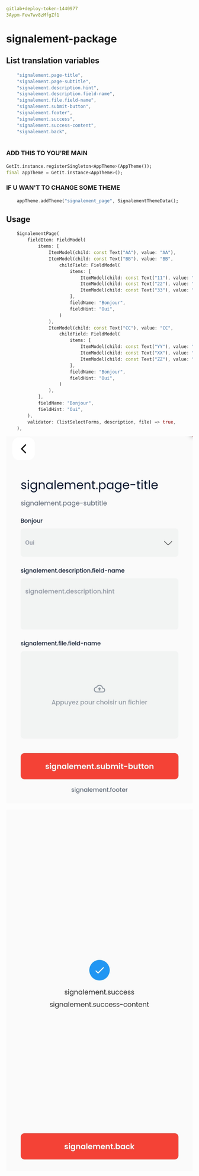 ```YAML
gitlab+deploy-token-1440977
3Aypm-Few7wv8zMfgZf1
```

# signalement-package

## List translation variables

```dart
    "signalement.page-title",
    "signalement.page-subtitle",
    "signalement.description.hint",
    "signalement.description.field-name",
    "signalement.file.field-name",
    "signalement.submit-button",
    "signalement.footer",
    "signalement.success",
    "signalement.success-content",
    "signalement.back",
    
```

### ADD THIS TO YOU'RE MAIN

```dart
GetIt.instance.registerSingleton<AppTheme>(AppTheme());
final appTheme = GetIt.instance<AppTheme>();
```

### IF U WAN'T TO CHANGE SOME THEME

```dart
    appTheme.addTheme("signalement_page", SignalementThemeData();
```

## Usage

```dart
    SignalementPage(
        fieldItem: FieldModel(
            items: [
                ItemModel(child: const Text("AA"), value: "AA"),
                ItemModel(child: const Text("BB"), value: "BB",
                    childField: FieldModel(
                        items: [
                            ItemModel(child: const Text("11"), value: "11"),
                            ItemModel(child: const Text("22"), value: "22"),
                            ItemModel(child: const Text("33"), value: "33")
                        ],
                        fieldName: "Bonjour",
                        fieldHint: "Oui",
                    )
                ),
                ItemModel(child: const Text("CC"), value: "CC",
                    childField: FieldModel(
                        items: [
                            ItemModel(child: const Text("YY"), value: "YY"),
                            ItemModel(child: const Text("XX"), value: "XX"),
                            ItemModel(child: const Text("ZZ"), value: "ZZ")
                        ],
                        fieldName: "Bonjour",
                        fieldHint: "Oui",
                    )
                ),
            ],
            fieldName: "Bonjour",
            fieldHint: "Oui",
        ),
        validator: (listSelectForms, description, file) => true,
    ),
```

![doc/image/signalement_page.jpg](doc/image/signalement_page.jpg)

![doc/image/signalement_submited_page.jpg](doc/image/signalement_submited_page.jpg)